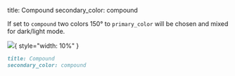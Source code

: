 title: Compound
secondary_color: compound

If set to `compound` two colors 150° to `primary_color` will be chosen and mixed for dark/light mode.

![](../../../../img/sc_compound.svg){ style="width: 10%" }

```markdown
title: Compound
secondary_color: compound
```
